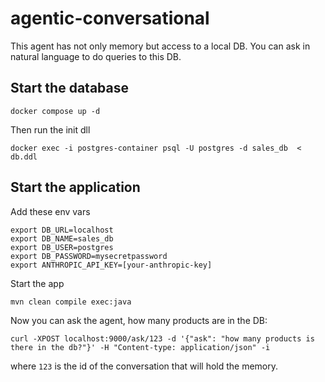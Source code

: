 # agentic-conversational

This agent has not only memory but access to a local DB. 
You can ask in natural language to do queries to this DB.

## Start the database
```shell
docker compose up -d
```

Then run the init dll
```shell
docker exec -i postgres-container psql -U postgres -d sales_db  < db.ddl 
```

## Start the application

Add these env vars
```shell
export DB_URL=localhost
export DB_NAME=sales_db
export DB_USER=postgres
export DB_PASSWORD=mysecretpassword
export ANTHROPIC_API_KEY=[your-anthropic-key]
```
Start the app
```shell
mvn clean compile exec:java 
```
Now you can ask the agent, how many products are in the DB: 

```shell
curl -XPOST localhost:9000/ask/123 -d '{"ask": "how many products is there in the db?"}' -H "Content-type: application/json" -i
```
where `123` is the id of the conversation that will hold the memory. 